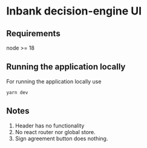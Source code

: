 # Inbank decision-engine UI



## Requirements

node >= 18

## Running the application locally

For running the application locally use 

`yarn dev`

## Notes

1. Header has no functionality
2. No react router nor global store.
3. Sign agreement button does nothing.